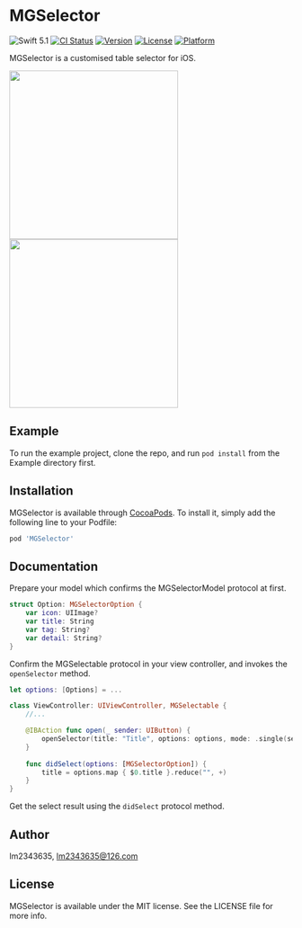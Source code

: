 # MGSelector

![Swift 5.1](https://img.shields.io/badge/Swift-5.1-orange.svg)
[![CI Status](https://img.shields.io/travis/lm2343635/MGSelector.svg?style=flat)](https://travis-ci.org/lm2343635/MGSelector)
[![Version](https://img.shields.io/cocoapods/v/MGSelector.svg?style=flat)](https://cocoapods.org/pods/MGSelector)
[![License](https://img.shields.io/cocoapods/l/MGSelector.svg?style=flat)](https://cocoapods.org/pods/MGSelector)
[![Platform](https://img.shields.io/cocoapods/p/MGSelector.svg?style=flat)](https://cocoapods.org/pods/MGSelector)

MGSelector is a customised table selector for iOS.

<div>
<img src="https://github.com/lm2343635/MGSelector/raw/master/screenshoot/light.png" width="300">
<img src="https://github.com/lm2343635/MGSelector/raw/master/screenshoot/dark.png" width="300">
</div>

## Example

To run the example project, clone the repo, and run `pod install` from the Example directory first.

## Installation

MGSelector is available through [CocoaPods](https://cocoapods.org). To install
it, simply add the following line to your Podfile:

```ruby
pod 'MGSelector'
```

## Documentation

Prepare your model which confirms the MGSelectorModel protocol at first.

```Swift
struct Option: MGSelectorOption {
    var icon: UIImage?
    var title: String
    var tag: String?
    var detail: String?
}
```
Confirm the MGSelectable protocol in your view controller, and invokes the `openSelector` method.

```Swift
let options: [Options] = ...

class ViewController: UIViewController, MGSelectable {
    //...

    @IBAction func open(_ sender: UIButton) {
        openSelector(title: "Title", options: options, mode: .single(selectedIndex: 0), theme: .dark)
    }
    
    func didSelect(options: [MGSelectorOption]) {
        title = options.map { $0.title }.reduce("", +)
    }
}
```

Get the select result using the `didSelect` protocol method.

## Author

lm2343635, lm2343635@126.com

## License

MGSelector is available under the MIT license. See the LICENSE file for more info.

